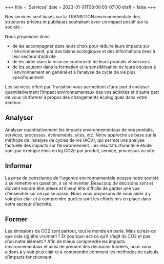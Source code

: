 +++
title = 'Services'
date = 2023-01-01T08:00:00-07:00
draft = false
+++

Nos services sont basés sur la TRANSITION environnementale des structures privées et publiques souhaitant avoir un impact positif sur la société :

Nous proposons donc

- de les accompagner dans leurs choix pour réduire leurs impacts sur l’environnement, par des bilans écologiques et des informations liées à leur secteur d’activité
- de les aider dans la mise en conformité de leurs produits et services
- de les soutenir dans la formation et la sensibilisation de leurs équipes à l’environnement en général et à l’analyse de cycle de vie plus spécifiquement.

Les services offert par Transition vous permettent d’une part d’analyser quantitativement l’impact environnementaux des vos activités et d’autre part de vous (in)former à propos des changements écologiques dans votre secteur.

## Analyser
Analyser quantitativement les impacts environnementaux de vos produits, services, processus, événements, sites, etc. Notre approche se base sur la méthode de l’analyse de cycles de vie (ACV), qui permet une analyse factuelle des impacts sur l’environnement. Les résultats d’une telle étude sont par exemple émis en kg CO2e par produit, service, processus ou site.

## Informer
La prise de conscience de l’urgence environnementale pousse notre société à se remettre en question, à se réinventer. Beaucoup de décisions sont et doivent encore être prises et il peut être difficile de garder une vue d’ensemble sur ce qui se passe. Nous vous proposons de vous aider à y voir plus clair et à comprendre quelles sont les efforts mis en place dans votre secteur d’activité.

## Former
Les émissions de CO2 sont partout, tout le monde en parle. Mais qu’est-ce que cela signifie vraiment ? Et pourquoi est-ce qu’il s’agit du CO2 et pas d’un notre élément ? Afin de mieux comprendre les impacts environnementaux et ainsi de prendre des décisions fondées, nous vous aidons à y voir plus clair et à comprendre comment les méthodes de calculs d’impacts fonctionnent.